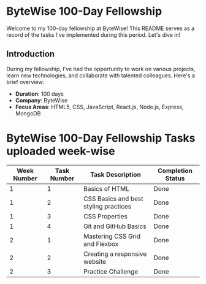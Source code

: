 # ByteWise 100-Day Fellowship

Welcome to my 100-day fellowship at ByteWise! This README serves as a record of the tasks I've implemented during this period. Let's dive in!

## Introduction

During my fellowship, I've had the opportunity to work on various projects, learn new technologies, and collaborate with talented colleagues. Here's a brief overview:

- **Duration**: 100 days
- **Company**: ByteWise
- **Focus Areas**: HTML5, CSS, JavaScript, React.js, Node.js, Express, MongoDB 

# ByteWise 100-Day Fellowship Tasks uploaded week-wise

| Week Number | Task Number | Task Description                             | Completion Status |
|-------------|-------------|----------------------------------------------|-------------------|
|1            | 1           | Basics of HTML                               | Done              |
|1            | 2           | CSS Basics and best styling practices        | Done              |
|1            | 3           | CSS Properties                               | Done              |
|1            | 4           | Git and GitHub Basics                        | Done              |
|2            | 1           | Mastering CSS Grid and Flexbox               | Done              |
|2            | 2           | Creating a responsive website                | Done              |
|2            | 3           | Practice Challenge                           | Done              |

